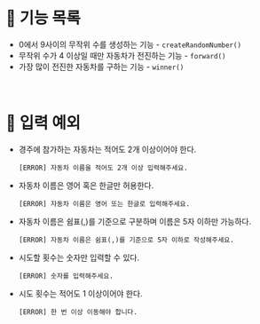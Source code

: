# 🚀 기능 목록

- 0에서 9사이의 무작위 수를 생성하는 기능 - `createRandomNumber()`
- 무작위 수가 4 이상일 때만 자동차가 전진하는 기능 - `forward()`
- 가장 많이 전진한 자동차를 구하는 기능 - `winner()`

<br />

# 🚨 입력 예외

- 경주에 참가하는 자동차는 적어도 2개 이상이어야 한다.

  ```
  [ERROR] 자동차 이름을 적어도 2개 이상 입력해주세요.
  ```

- 자동차 이름은 영어 혹은 한글만 허용한다.

  ```
  [ERROR] 자동차 이름은 영어 또는 한글로 입력해주세요.
  ```

- 자동차 이름은 쉼표(,)를 기준으로 구분하며 이름은 5자 이하만 가능하다.

  ```
  [ERROR] 자동차 이름은 쉼표(,)를 기준으로 5자 이하로 작성해주세요.
  ```

- 시도할 횟수는 숫자만 입력할 수 있다.

  ```
  [ERROR] 숫자를 입력해주세요.
  ```

- 시도 횟수는 적어도 1 이상이어야 한다.

  ```
  [ERROR] 한 번 이상 이동해야 합니다.
  ```
